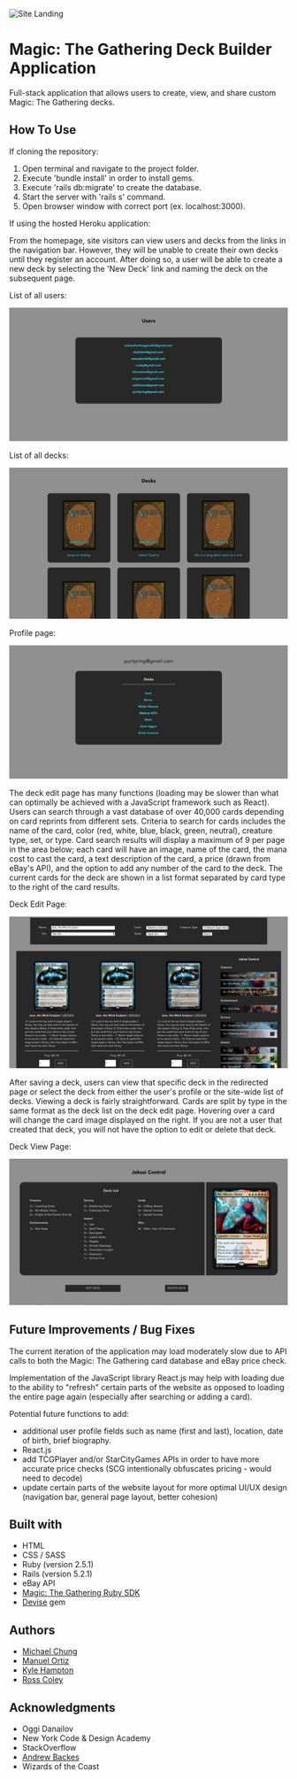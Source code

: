 ![Site Landing](/app/assets/siteimg/sitelanding.png)

# Magic: The Gathering Deck Builder Application

Full-stack application that allows users to create, view, and share custom Magic: The Gathering decks.

## How To Use

If cloning the repository:

1. Open terminal and navigate to the project folder.
2. Execute 'bundle install' in order to install gems.
3. Execute 'rails db:migrate' to create the database.
4. Start the server with 'rails s' command.
5. Open browser window with correct port (ex. localhost:3000).

If using the hosted Heroku application:

From the homepage, site visitors can view users and decks from the links in the navigation bar. However, they will be unable to create their own decks until they register an account. After doing so, a user will be able to create a new deck by selecting the 'New Deck' link and naming the deck on the subsequent page.

List of all users:

![User List](/app/assets/siteimg/userlist.png)

List of all decks:

![List of Decks](/app/assets/siteimg/decklists.png)

Profile page:

![Profile Page](/app/assets/siteimg/profilepage.png)

The deck edit page has many functions (loading may be slower than what can optimally be achieved with a JavaScript framework such as React). Users can search through a vast database of over 40,000 cards depending on card reprints from different sets. Criteria to search for cards includes the name of the card, color (red, white, blue, black, green, neutral), creature type, set, or type. Card search results will display a maximum of 9 per page in the area below; each card will have an image, name of the card, the mana cost to cast the card, a text description of the card, a price (drawn from eBay's API), and the option to add any number of the card to the deck. The current cards for the deck are shown in a list format separated by card type to the right of the card results.

Deck Edit Page:

![Deck Edit Page](/app/assets/siteimg/deckedit.png)

After saving a deck, users can view that specific deck in the redirected page or select the deck from either the user's profile or the site-wide list of decks. Viewing a deck is fairly straightforward. Cards are split by type in the same format as the deck list on the deck edit page. Hovering over a card will change the card image displayed on the right. If you are not a user that created that deck, you will not have the option to edit or delete that deck.

Deck View Page:

![Deck View Page](/app/assets/siteimg/deckshow.png)

## Future Improvements / Bug Fixes

The current iteration of the application may load moderately slow due to API calls to both the Magic: The Gathering card database and eBay price check.

Implementation of the JavaScript library React.js may help with loading due to the ability to "refresh" certain parts of the website as opposed to loading the entire page again (especially after searching or adding a card).

Potential future functions to add:
 - additional user profile fields such as name (first and last), location, date of birth, brief biography.
 - React.js
 - add TCGPlayer and/or StarCityGames APIs in order to have more accurate price checks (SCG intentionally obfuscates pricing - would need to decode)
 - update certain parts of the website layout for more optimal UI/UX design (navigation bar, general page layout, better cohesion)

## Built with

* HTML
* CSS / SASS
* Ruby (version 2.5.1)
* Rails (version 5.2.1)
* eBay API
* [Magic: The Gathering Ruby SDK](https://github.com/MagicTheGathering/mtg-sdk-ruby)
* [Devise](https://github.com/plataformatec/devise) gem

## Authors

* [Michael Chung](https://github.com/michaelwchungstudio)
* [Manuel Ortiz](https://github.com/ManuelAOrtiz)
* [Kyle Hampton](https://github.com/kyle-hampton)
* [Ross Coley](https://github.com/rlcoley)

## Acknowledgments

* Oggi Danailov
* New York Code & Design Academy
* StackOverflow
* [Andrew Backes](https://github.com/adback03)
* Wizards of the Coast
